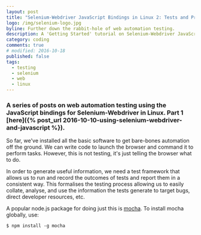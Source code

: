 ```yaml
---
layout: post
title: "Selenium-Webdriver JavaScript Bindings in Linux 2: Tests and Promises"
logo: /img/selenium-logo.jpg
byline: Further down the rabbit-hole of web automation testing.
description: A 'Getting Started' tutorial on Selenium-Webdriver JavaScript bindings in Linux. Test frameworks and promise handling.
category: coding
comments: true
# modified: 2016-10-18
published: false
tags:
  - testing
  - selenium
  - web
  - linux
---
```


### A series of posts on web automation testing using the JavaScript bindings for Selenium-Webdriver in Linux. Part 1 [here]({% post_url 2016-10-10-using-selenium-webdriver-and-javascript %}).

So far, we've installed all the basic software to get bare-bones automation off the ground. We can write code to launch the browser and command it to perform tasks. However, this is not testing, it's just telling the browser what to do.

In order to generate useful information, we need a test framework that allows us to run and record the outcomes of tests and report them in a consistent way. This formalises the testing process allowing us to easily collate, analyse, and use the information the tests generate to target bugs, direct developer resources, etc.

A popular node.js package for doing just this is [mocha](https://mochajs.org/). To install mocha globally, use:

```
$ npm install -g mocha
```
